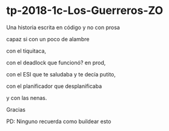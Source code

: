 # tp-2018-1c-Los-Guerreros-ZO

Una historia escrita en código y no con prosa 

capaz si con un poco de alambre

con el tiquitaca, 

con el deadlock que funcionó? en prod, 

con el ESI que te saludaba y te decía putito, 

con el planificador que desplanificaba

y con las nenas.

Gracias

PD: Ninguno recuerda como buildear esto
